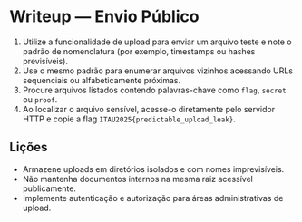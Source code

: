 # Writeup — Envio Público

1. Utilize a funcionalidade de upload para enviar um arquivo teste e note o padrão de nomenclatura (por exemplo, timestamps ou hashes previsíveis).
2. Use o mesmo padrão para enumerar arquivos vizinhos acessando URLs sequenciais ou alfabeticamente próximas.
3. Procure arquivos listados contendo palavras-chave como `flag`, `secret` ou `proof`.
4. Ao localizar o arquivo sensível, acesse-o diretamente pelo servidor HTTP e copie a flag `ITAU2025{predictable_upload_leak}`.

## Lições
- Armazene uploads em diretórios isolados e com nomes imprevisíveis.
- Não mantenha documentos internos na mesma raiz acessível publicamente.
- Implemente autenticação e autorização para áreas administrativas de upload.

